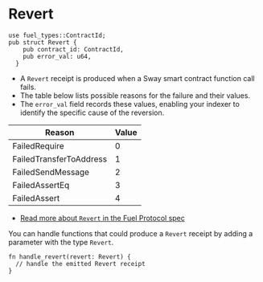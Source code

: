 # Revert

```rust, ignore
use fuel_types::ContractId;
pub struct Revert {
    pub contract_id: ContractId,
    pub error_val: u64,
  }
```

- A `Revert` receipt is produced when a Sway smart contract function call fails.
- The table below lists possible reasons for the failure and their values.
- The `error_val` field records these values, enabling your indexer to identify the specific cause of the reversion.

| Reason                | Value |
|-----------------------|-------|
| FailedRequire         | 0     |
| FailedTransferToAddress | 1     |
| FailedSendMessage     | 2     |
| FailedAssertEq        | 3     |
| FailedAssert          | 4     |

- [Read more about `Revert` in the Fuel Protocol spec](https://github.com/FuelLabs/fuel-specs/blob/master/src/protocol/abi/receipts.md#revert-receipt)

You can handle functions that could produce a `Revert` receipt by adding a parameter with the type `Revert`.

```rust, ignore
fn handle_revert(revert: Revert) {
  // handle the emitted Revert receipt
}
```
